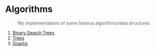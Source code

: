 # Algorithms
> My implementations of some famous algorithms/data structures
1. [Binary Search Trees](/binary-search-trees)
2. [Trees](/trees)
3. [Graphs](/graphs)
